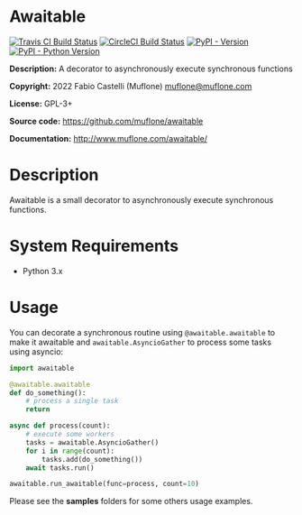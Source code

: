 # Awaitable

[![Travis CI Build Status](https://img.shields.io/travis/com/muflone/awaitable/master.svg)](https://www.travis-ci.com/github/muflone/awaitable)
[![CircleCI Build Status](https://img.shields.io/circleci/project/github/muflone/awaitable/master.svg)](https://circleci.com/gh/muflone/awaitable)
[![PyPI - Version](https://img.shields.io/pypi/v/Awaitable.svg)](https://pypi.org/project/Awaitable/)
[![PyPI - Python Version](https://img.shields.io/pypi/pyversions/Awaitable.svg)](https://pypi.org/project/Awaitable/)

**Description:** A decorator to asynchronously execute synchronous functions

**Copyright:** 2022 Fabio Castelli (Muflone) <muflone@muflone.com>

**License:** GPL-3+

**Source code:** https://github.com/muflone/awaitable

**Documentation:** http://www.muflone.com/awaitable/

# Description

Awaitable is a small decorator to asynchronously execute synchronous functions.

# System Requirements

* Python 3.x

# Usage

You can decorate a synchronous routine using `@awaitable.awaitable` to make it
awaitable and `awaitable.AsyncioGather` to process some tasks using asyncio:

```python
import awaitable

@awaitable.awaitable
def do_something():
    # process a single task
    return

async def process(count):
    # execute some workers
    tasks = awaitable.AsyncioGather()
    for i in range(count):
        tasks.add(do_something())
    await tasks.run()

awaitable.run_awaitable(func=process, count=10)
```

Please see the **samples** folders for some others usage examples.
